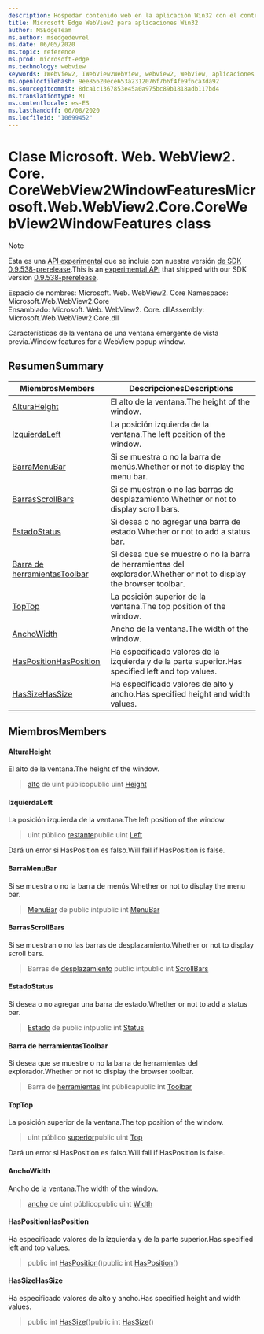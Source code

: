 ```yaml
---
description: Hospedar contenido web en la aplicación Win32 con el control Microsoft Edge WebView2
title: Microsoft Edge WebView2 para aplicaciones Win32
author: MSEdgeTeam
ms.author: msedgedevrel
ms.date: 06/05/2020
ms.topic: reference
ms.prod: microsoft-edge
ms.technology: webview
keywords: IWebView2, IWebView2WebView, webview2, WebView, aplicaciones Win32, Win32, Edge, ICoreWebView2, ICoreWebView2Controller, control de explorador, HTML Edge
ms.openlocfilehash: 9ee85620ece653a2312076f7b6f4fe9f6ca3da92
ms.sourcegitcommit: 8dca1c1367853e45a0a975bc89b1818adb117bd4
ms.translationtype: MT
ms.contentlocale: es-ES
ms.lasthandoff: 06/08/2020
ms.locfileid: "10699452"
---
```

# <span data-ttu-id="12318-104">Clase Microsoft. Web. WebView2. Core. CoreWebView2WindowFeatures</span><span class="sxs-lookup"><span data-stu-id="12318-104">Microsoft.Web.WebView2.Core.CoreWebView2WindowFeatures class</span></span> 

> [!NOTE]
> <span data-ttu-id="12318-105">Esta es una [API experimental](../../../concepts/versioning.md#experimental-apis) que se incluía con nuestra versión [de SDK 0.9.538-prerelease](../../../releasenotes.md#09538).</span><span class="sxs-lookup"><span data-stu-id="12318-105">This is an [experimental API](../../../concepts/versioning.md#experimental-apis) that shipped with our SDK version [0.9.538-prerelease](../../../releasenotes.md#09538).</span></span>

<span data-ttu-id="12318-106">Espacio de nombres: Microsoft. Web. WebView2. Core </span><span class="sxs-lookup"><span data-stu-id="12318-106">Namespace: Microsoft.Web.WebView2.Core</span></span>\
<span data-ttu-id="12318-107">Ensamblado: Microsoft. Web. WebView2. Core. dll</span><span class="sxs-lookup"><span data-stu-id="12318-107">Assembly: Microsoft.Web.WebView2.Core.dll</span></span>

<span data-ttu-id="12318-108">Características de la ventana de una ventana emergente de vista previa.</span><span class="sxs-lookup"><span data-stu-id="12318-108">Window features for a WebView popup window.</span></span>

## <span data-ttu-id="12318-109">Resumen</span><span class="sxs-lookup"><span data-stu-id="12318-109">Summary</span></span>

 <span data-ttu-id="12318-110">Miembros</span><span class="sxs-lookup"><span data-stu-id="12318-110">Members</span></span>                        | <span data-ttu-id="12318-111">Descripciones</span><span class="sxs-lookup"><span data-stu-id="12318-111">Descriptions</span></span>
--------------------------------|---------------------------------------------
[<span data-ttu-id="12318-112">Altura</span><span class="sxs-lookup"><span data-stu-id="12318-112">Height</span></span>](#height) | <span data-ttu-id="12318-113">El alto de la ventana.</span><span class="sxs-lookup"><span data-stu-id="12318-113">The height of the window.</span></span>
[<span data-ttu-id="12318-114">Izquierda</span><span class="sxs-lookup"><span data-stu-id="12318-114">Left</span></span>](#left) | <span data-ttu-id="12318-115">La posición izquierda de la ventana.</span><span class="sxs-lookup"><span data-stu-id="12318-115">The left position of the window.</span></span>
[<span data-ttu-id="12318-116">Barra</span><span class="sxs-lookup"><span data-stu-id="12318-116">MenuBar</span></span>](#menubar) | <span data-ttu-id="12318-117">Si se muestra o no la barra de menús.</span><span class="sxs-lookup"><span data-stu-id="12318-117">Whether or not to display the menu bar.</span></span>
[<span data-ttu-id="12318-118">Barras</span><span class="sxs-lookup"><span data-stu-id="12318-118">ScrollBars</span></span>](#scrollbars) | <span data-ttu-id="12318-119">Si se muestran o no las barras de desplazamiento.</span><span class="sxs-lookup"><span data-stu-id="12318-119">Whether or not to display scroll bars.</span></span>
[<span data-ttu-id="12318-120">Estado</span><span class="sxs-lookup"><span data-stu-id="12318-120">Status</span></span>](#status) | <span data-ttu-id="12318-121">Si desea o no agregar una barra de estado.</span><span class="sxs-lookup"><span data-stu-id="12318-121">Whether or not to add a status bar.</span></span>
[<span data-ttu-id="12318-122">Barra de herramientas</span><span class="sxs-lookup"><span data-stu-id="12318-122">Toolbar</span></span>](#toolbar) | <span data-ttu-id="12318-123">Si desea que se muestre o no la barra de herramientas del explorador.</span><span class="sxs-lookup"><span data-stu-id="12318-123">Whether or not to display the browser toolbar.</span></span>
[<span data-ttu-id="12318-124">Top</span><span class="sxs-lookup"><span data-stu-id="12318-124">Top</span></span>](#top) | <span data-ttu-id="12318-125">La posición superior de la ventana.</span><span class="sxs-lookup"><span data-stu-id="12318-125">The top position of the window.</span></span>
[<span data-ttu-id="12318-126">Ancho</span><span class="sxs-lookup"><span data-stu-id="12318-126">Width</span></span>](#width) | <span data-ttu-id="12318-127">Ancho de la ventana.</span><span class="sxs-lookup"><span data-stu-id="12318-127">The width of the window.</span></span>
[<span data-ttu-id="12318-128">HasPosition</span><span class="sxs-lookup"><span data-stu-id="12318-128">HasPosition</span></span>](#hasposition) | <span data-ttu-id="12318-129">Ha especificado valores de la izquierda y de la parte superior.</span><span class="sxs-lookup"><span data-stu-id="12318-129">Has specified left and top values.</span></span>
[<span data-ttu-id="12318-130">HasSize</span><span class="sxs-lookup"><span data-stu-id="12318-130">HasSize</span></span>](#hassize) | <span data-ttu-id="12318-131">Ha especificado valores de alto y ancho.</span><span class="sxs-lookup"><span data-stu-id="12318-131">Has specified height and width values.</span></span>

## <span data-ttu-id="12318-132">Miembros</span><span class="sxs-lookup"><span data-stu-id="12318-132">Members</span></span>

#### <span data-ttu-id="12318-133">Altura</span><span class="sxs-lookup"><span data-stu-id="12318-133">Height</span></span> 

<span data-ttu-id="12318-134">El alto de la ventana.</span><span class="sxs-lookup"><span data-stu-id="12318-134">The height of the window.</span></span>

> <span data-ttu-id="12318-135">[alto](#height) de uint público</span><span class="sxs-lookup"><span data-stu-id="12318-135">public uint [Height](#height)</span></span>

#### <span data-ttu-id="12318-136">Izquierda</span><span class="sxs-lookup"><span data-stu-id="12318-136">Left</span></span> 

<span data-ttu-id="12318-137">La posición izquierda de la ventana.</span><span class="sxs-lookup"><span data-stu-id="12318-137">The left position of the window.</span></span>

> <span data-ttu-id="12318-138">uint público [restante](#left)</span><span class="sxs-lookup"><span data-stu-id="12318-138">public uint [Left](#left)</span></span>

<span data-ttu-id="12318-139">Dará un error si HasPosition es falso.</span><span class="sxs-lookup"><span data-stu-id="12318-139">Will fail if HasPosition is false.</span></span>

#### <span data-ttu-id="12318-140">Barra</span><span class="sxs-lookup"><span data-stu-id="12318-140">MenuBar</span></span> 

<span data-ttu-id="12318-141">Si se muestra o no la barra de menús.</span><span class="sxs-lookup"><span data-stu-id="12318-141">Whether or not to display the menu bar.</span></span>

> <span data-ttu-id="12318-142">[MenuBar](#menubar) de public int</span><span class="sxs-lookup"><span data-stu-id="12318-142">public int [MenuBar](#menubar)</span></span>

#### <span data-ttu-id="12318-143">Barras</span><span class="sxs-lookup"><span data-stu-id="12318-143">ScrollBars</span></span> 

<span data-ttu-id="12318-144">Si se muestran o no las barras de desplazamiento.</span><span class="sxs-lookup"><span data-stu-id="12318-144">Whether or not to display scroll bars.</span></span>

> <span data-ttu-id="12318-145">Barras de [desplazamiento](#scrollbars) public int</span><span class="sxs-lookup"><span data-stu-id="12318-145">public int [ScrollBars](#scrollbars)</span></span>

#### <span data-ttu-id="12318-146">Estado</span><span class="sxs-lookup"><span data-stu-id="12318-146">Status</span></span> 

<span data-ttu-id="12318-147">Si desea o no agregar una barra de estado.</span><span class="sxs-lookup"><span data-stu-id="12318-147">Whether or not to add a status bar.</span></span>

> <span data-ttu-id="12318-148">[Estado](#status) de public int</span><span class="sxs-lookup"><span data-stu-id="12318-148">public int [Status](#status)</span></span>

#### <span data-ttu-id="12318-149">Barra de herramientas</span><span class="sxs-lookup"><span data-stu-id="12318-149">Toolbar</span></span> 

<span data-ttu-id="12318-150">Si desea que se muestre o no la barra de herramientas del explorador.</span><span class="sxs-lookup"><span data-stu-id="12318-150">Whether or not to display the browser toolbar.</span></span>

> <span data-ttu-id="12318-151">Barra de [herramientas](#toolbar) int pública</span><span class="sxs-lookup"><span data-stu-id="12318-151">public int [Toolbar](#toolbar)</span></span>

#### <span data-ttu-id="12318-152">Top</span><span class="sxs-lookup"><span data-stu-id="12318-152">Top</span></span> 

<span data-ttu-id="12318-153">La posición superior de la ventana.</span><span class="sxs-lookup"><span data-stu-id="12318-153">The top position of the window.</span></span>

> <span data-ttu-id="12318-154">uint público [superior](#top)</span><span class="sxs-lookup"><span data-stu-id="12318-154">public uint [Top](#top)</span></span>

<span data-ttu-id="12318-155">Dará un error si HasPosition es falso.</span><span class="sxs-lookup"><span data-stu-id="12318-155">Will fail if HasPosition is false.</span></span>

#### <span data-ttu-id="12318-156">Ancho</span><span class="sxs-lookup"><span data-stu-id="12318-156">Width</span></span> 

<span data-ttu-id="12318-157">Ancho de la ventana.</span><span class="sxs-lookup"><span data-stu-id="12318-157">The width of the window.</span></span>

> <span data-ttu-id="12318-158">[ancho](#width) de uint público</span><span class="sxs-lookup"><span data-stu-id="12318-158">public uint [Width](#width)</span></span>

#### <span data-ttu-id="12318-159">HasPosition</span><span class="sxs-lookup"><span data-stu-id="12318-159">HasPosition</span></span> 

<span data-ttu-id="12318-160">Ha especificado valores de la izquierda y de la parte superior.</span><span class="sxs-lookup"><span data-stu-id="12318-160">Has specified left and top values.</span></span>

> <span data-ttu-id="12318-161">public int [HasPosition](#hasposition)()</span><span class="sxs-lookup"><span data-stu-id="12318-161">public int [HasPosition](#hasposition)()</span></span>

#### <span data-ttu-id="12318-162">HasSize</span><span class="sxs-lookup"><span data-stu-id="12318-162">HasSize</span></span> 

<span data-ttu-id="12318-163">Ha especificado valores de alto y ancho.</span><span class="sxs-lookup"><span data-stu-id="12318-163">Has specified height and width values.</span></span>

> <span data-ttu-id="12318-164">public int [HasSize](#hassize)()</span><span class="sxs-lookup"><span data-stu-id="12318-164">public int [HasSize](#hassize)()</span></span>

